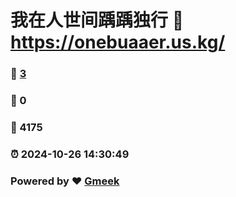 # 我在人世间踽踽独行 :link: https://onebuaaer.us.kg/ 
### :page_facing_up: [3](https://onebuaaer.us.kg//tag.html) 
### :speech_balloon: 0 
### :hibiscus: 4175 
### :alarm_clock: 2024-10-26 14:30:49 
### Powered by :heart: [Gmeek](https://github.com/Meekdai/Gmeek)
